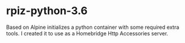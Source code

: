 # rpiz-python-3.6
Based on Alpine initializes a python container with some required extra tools.
I created it to use as a Homebridge Http Accessories server.
